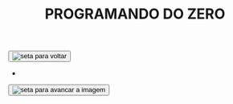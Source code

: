 <!DOCTYPE html>
<html long="pr-BR">
<head>
     <meta charset="utf-8>
     <meta nome="viewport" content="width=device-width, initial-scale=1.0">
     <TITLE>VIRANDO PROGRAMADOR</TITLE>
</head>
<body>
     <header class="cabecalho">
         <h1>PROGRAMANDO DO ZERO</h1>
     </header>
     <main class="personagem-slider">
          <button class="btn-seta btn-voltar" id="btn-voltar">
               <img src="./src/imagens/seta.png" alt="seta para voltar">
          </button>

<ul class="lista-personagens">
     <li class="cartao selecionado fundo-1"></li>  
</ul>
          <button class="btn-seta" id="btn-avancar">
              <img src="./src/imagens/seta.png" alt="seta para avancar a imagem">
         </button>     
     </main>

</body>
</html>
